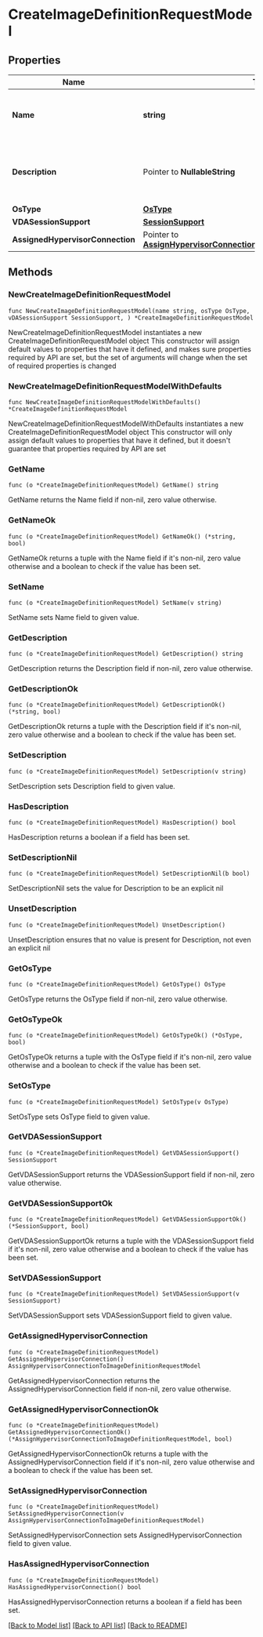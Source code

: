 # CreateImageDefinitionRequestModel

## Properties

Name | Type | Description | Notes
------------ | ------------- | ------------- | -------------
**Name** | **string** | The name associated with the image definition. | 
**Description** | Pointer to **NullableString** | The description associated with the image definition. | [optional] 
**OsType** | [**OsType**](OsType.md) |  | 
**VDASessionSupport** | [**SessionSupport**](SessionSupport.md) |  | 
**AssignedHypervisorConnection** | Pointer to [**AssignHypervisorConnectionToImageDefinitionRequestModel**](AssignHypervisorConnectionToImageDefinitionRequestModel.md) |  | [optional] 

## Methods

### NewCreateImageDefinitionRequestModel

`func NewCreateImageDefinitionRequestModel(name string, osType OsType, vDASessionSupport SessionSupport, ) *CreateImageDefinitionRequestModel`

NewCreateImageDefinitionRequestModel instantiates a new CreateImageDefinitionRequestModel object
This constructor will assign default values to properties that have it defined,
and makes sure properties required by API are set, but the set of arguments
will change when the set of required properties is changed

### NewCreateImageDefinitionRequestModelWithDefaults

`func NewCreateImageDefinitionRequestModelWithDefaults() *CreateImageDefinitionRequestModel`

NewCreateImageDefinitionRequestModelWithDefaults instantiates a new CreateImageDefinitionRequestModel object
This constructor will only assign default values to properties that have it defined,
but it doesn't guarantee that properties required by API are set

### GetName

`func (o *CreateImageDefinitionRequestModel) GetName() string`

GetName returns the Name field if non-nil, zero value otherwise.

### GetNameOk

`func (o *CreateImageDefinitionRequestModel) GetNameOk() (*string, bool)`

GetNameOk returns a tuple with the Name field if it's non-nil, zero value otherwise
and a boolean to check if the value has been set.

### SetName

`func (o *CreateImageDefinitionRequestModel) SetName(v string)`

SetName sets Name field to given value.


### GetDescription

`func (o *CreateImageDefinitionRequestModel) GetDescription() string`

GetDescription returns the Description field if non-nil, zero value otherwise.

### GetDescriptionOk

`func (o *CreateImageDefinitionRequestModel) GetDescriptionOk() (*string, bool)`

GetDescriptionOk returns a tuple with the Description field if it's non-nil, zero value otherwise
and a boolean to check if the value has been set.

### SetDescription

`func (o *CreateImageDefinitionRequestModel) SetDescription(v string)`

SetDescription sets Description field to given value.

### HasDescription

`func (o *CreateImageDefinitionRequestModel) HasDescription() bool`

HasDescription returns a boolean if a field has been set.

### SetDescriptionNil

`func (o *CreateImageDefinitionRequestModel) SetDescriptionNil(b bool)`

 SetDescriptionNil sets the value for Description to be an explicit nil

### UnsetDescription
`func (o *CreateImageDefinitionRequestModel) UnsetDescription()`

UnsetDescription ensures that no value is present for Description, not even an explicit nil
### GetOsType

`func (o *CreateImageDefinitionRequestModel) GetOsType() OsType`

GetOsType returns the OsType field if non-nil, zero value otherwise.

### GetOsTypeOk

`func (o *CreateImageDefinitionRequestModel) GetOsTypeOk() (*OsType, bool)`

GetOsTypeOk returns a tuple with the OsType field if it's non-nil, zero value otherwise
and a boolean to check if the value has been set.

### SetOsType

`func (o *CreateImageDefinitionRequestModel) SetOsType(v OsType)`

SetOsType sets OsType field to given value.


### GetVDASessionSupport

`func (o *CreateImageDefinitionRequestModel) GetVDASessionSupport() SessionSupport`

GetVDASessionSupport returns the VDASessionSupport field if non-nil, zero value otherwise.

### GetVDASessionSupportOk

`func (o *CreateImageDefinitionRequestModel) GetVDASessionSupportOk() (*SessionSupport, bool)`

GetVDASessionSupportOk returns a tuple with the VDASessionSupport field if it's non-nil, zero value otherwise
and a boolean to check if the value has been set.

### SetVDASessionSupport

`func (o *CreateImageDefinitionRequestModel) SetVDASessionSupport(v SessionSupport)`

SetVDASessionSupport sets VDASessionSupport field to given value.


### GetAssignedHypervisorConnection

`func (o *CreateImageDefinitionRequestModel) GetAssignedHypervisorConnection() AssignHypervisorConnectionToImageDefinitionRequestModel`

GetAssignedHypervisorConnection returns the AssignedHypervisorConnection field if non-nil, zero value otherwise.

### GetAssignedHypervisorConnectionOk

`func (o *CreateImageDefinitionRequestModel) GetAssignedHypervisorConnectionOk() (*AssignHypervisorConnectionToImageDefinitionRequestModel, bool)`

GetAssignedHypervisorConnectionOk returns a tuple with the AssignedHypervisorConnection field if it's non-nil, zero value otherwise
and a boolean to check if the value has been set.

### SetAssignedHypervisorConnection

`func (o *CreateImageDefinitionRequestModel) SetAssignedHypervisorConnection(v AssignHypervisorConnectionToImageDefinitionRequestModel)`

SetAssignedHypervisorConnection sets AssignedHypervisorConnection field to given value.

### HasAssignedHypervisorConnection

`func (o *CreateImageDefinitionRequestModel) HasAssignedHypervisorConnection() bool`

HasAssignedHypervisorConnection returns a boolean if a field has been set.


[[Back to Model list]](../README.md#documentation-for-models) [[Back to API list]](../README.md#documentation-for-api-endpoints) [[Back to README]](../README.md)


